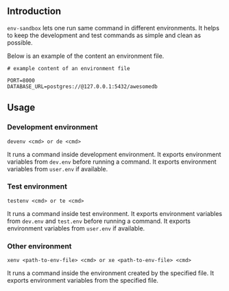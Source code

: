 ## Introduction
`env-sandbox` lets one run same command in different environments.
It helps to keep the development and test commands as simple and clean as possible.

Below is an example of the content an environment file.
```
# example content of an environment file

PORT=8000
DATABASE_URL=postgres://@127.0.0.1:5432/awesomedb
```

## Usage
### Development environment
```
devenv <cmd> or de <cmd>
```

It runs a command inside development environment.
It exports environment variables from `dev.env` before running a command.
It exports environment variables from `user.env` if available.

### Test environment
```
testenv <cmd> or te <cmd>
```

It runs a command inside test environment.
It exports environment variables from `dev.env` and `test.env` before running a command.
It exports environment variables from `user.env` if available.

### Other environment
```
xenv <path-to-env-file> <cmd> or xe <path-to-env-file> <cmd>
```

It runs a command inside the environment created by the specified file.
It exports environment variables from the specified file.
